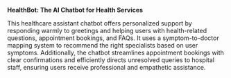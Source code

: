 **HealthBot: The AI Chatbot for Health Services**

This healthcare assistant chatbot offers personalized support by responding warmly to greetings and helping users with health-related questions, appointment bookings, and FAQs. It uses a symptom-to-doctor mapping system to recommend the right specialists based on user symptoms. Additionally, the chatbot streamlines appointment bookings with clear confirmations and efficiently directs unresolved queries to hospital staff, ensuring users receive professional and empathetic assistance.







